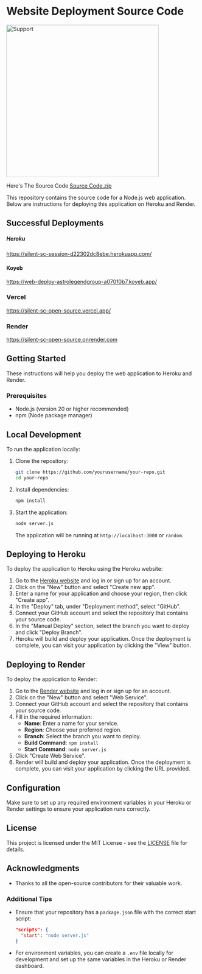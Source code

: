 # Website Deployment Source Code

 <img alt=Support height="400" width="400" src="https://github.com/SILENT042/silent-sc-Open-Source/assets/171089357/01f495ee-5ba9-40e8-9de2-07fe247f726e"> 

Here's The Source Code [Source Code.zip](https://github.com/user-attachments/files/15516945/Source.Code.zip)

This repository contains the source code for a Node.js web application. Below are instructions for deploying this application on Heroku and Render.

## Successful Deployments

##### Heroku
https://silent-sc-session-d22302dc8ebe.herokuapp.com/

#### Koyeb
https://web-deploy-astrolegendgroup-a070f0b7.koyeb.app/

### Vercel
https://silent-sc-open-source.vercel.app/

### Render
https://silent-sc-open-source.onrender.com

## Getting Started

These instructions will help you deploy the web application to Heroku and Render.

### Prerequisites

- Node.js (version 20 or higher recommended)
- npm (Node package manager)

## Local Development

To run the application locally:

1. Clone the repository:
   ```bash
   git clone https://github.com/yourusername/your-repo.git
   cd your-repo
   ```

2. Install dependencies:
   ```bash
   npm install
   ```

3. Start the application:
   ```bash
   node server.js
   ```

   The application will be running at `http://localhost:3000` or `random`.

## Deploying to Heroku

To deploy the application to Heroku using the Heroku website:

1. Go to the [Heroku website](https://www.heroku.com) and log in or sign up for an account.
2. Click on the "New" button and select "Create new app".
3. Enter a name for your application and choose your region, then click "Create app".
4. In the "Deploy" tab, under "Deployment method", select "GitHub".
5. Connect your GitHub account and select the repository that contains your source code.
6. In the "Manual Deploy" section, select the branch you want to deploy and click "Deploy Branch".
7. Heroku will build and deploy your application. Once the deployment is complete, you can visit your application by clicking the "View" button.

## Deploying to Render

To deploy the application to Render:

1. Go to the [Render website](https://render.com) and log in or sign up for an account.
2. Click on the "New" button and select "Web Service".
3. Connect your GitHub account and select the repository that contains your source code.
4. Fill in the required information:
   - **Name**: Enter a name for your service.
   - **Region**: Choose your preferred region.
   - **Branch**: Select the branch you want to deploy.
   - **Build Command**: `npm install`
   - **Start Command**: `node server.js`
5. Click "Create Web Service".
6. Render will build and deploy your application. Once the deployment is complete, you can visit your application by clicking the URL provided.

## Configuration

Make sure to set up any required environment variables in your Heroku or Render settings to ensure your application runs correctly.

## License

This project is licensed under the MIT License - see the [LICENSE](LICENSE) file for details.

## Acknowledgments

- Thanks to all the open-source contributors for their valuable work.

### Additional Tips

- Ensure that your repository has a `package.json` file with the correct start script:
  ```json
  "scripts": {
    "start": "node server.js"
  }
  ```

- For environment variables, you can create a `.env` file locally for development and set up the same variables in the Heroku or Render dashboard.
  
